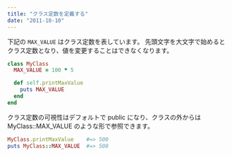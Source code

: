 ```yaml
---
title: "クラス定数を定義する"
date: "2011-10-10"
---
```



下記の `MAX_VALUE` はクラス定数を表しています。
先頭文字を大文字で始めるとクラス定数となり、値を変更することはできなくなります。

```ruby
class MyClass
  MAX_VALUE = 100 * 5

  def self.printMaxValue
    puts MAX_VALUE
  end
end
```

クラス定数の可視性はデフォルトで public になり、クラスの外からは MyClass::MAX_VALUE のような形で参照できます。

```ruby
MyClass.printMaxValue    #=> 500
puts MyClass::MAX_VALUE  #=> 500
```


